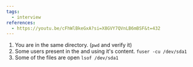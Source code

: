 ```yaml
---
tags:
  - interview
references:
  - https://youtu.be/cFhWlBkeGxA?si=X8GVY7QVnLB6mBSF&t=432
---
```

1. You are in the same directory. (`pwd` and verify it)
2. Some users present in the  and using it's content. `fuser -cu /dev/sda1`
3. Some of the files are open `lsof /dev/sda1`


